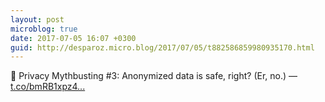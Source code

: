```yaml
---
layout: post
microblog: true
date: 2017-07-05 16:07 +0300
guid: http://desparoz.micro.blog/2017/07/05/t882586859980935170.html
---
```

🔗 Privacy Mythbusting #3: Anonymized data is safe, right? (Er, no.) — [t.co/bmRB1xpz4...](https://t.co/bmRB1xpz4y)
